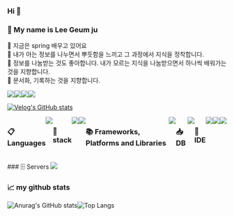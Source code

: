 ### Hi 👋 
### 👻 My name is Lee Geum ju </br>
🌱 지금은 spring 배우고 있어요 </br>
🐾 내가 아는 정보를 나누면서 뿌듯함을 느끼고 그 과정에서 지식을 정착합니다.</br>
🐾 정보를 나눔받는 것도 좋아합니다. 내가 모르는 지식을 나눔받으면서 하나씩 배워가는 것을 지향합니다.</br>
🐾 문서화, 기록하는 것을 지향합니다. </br>

<div style="display: flex; flex-direction: row;">
   <!--Notion-->
<a href="https://www.notion.so/bogi-sister-s-a-leisurely-walk-bf9084358fd74367b24c9079a4226008?pvs=4">
   <img src="https://img.shields.io/badge/ Notion-000000?style=flat-square&logo=Notion&logoColor=white&https://www.notion.so/bogi-sister-s-a-leisurely-walk-bf9084358fd74367b24c9079a4226008?pvs=4" />
 
  <!--Git Hub-->     
<a href="https://github.com/GoldenPearls">
   <img src="https://img.shields.io/badge/github-181717?style=flat-square&logo=github&logoColor=white&https://github.com/GoldenPearls" /></a>  
   
   <!--Velog-->     
<a href="https://velog.io/@prettylee620">
   <img src="https://img.shields.io/badge/Velog-20C997?style=flat-square&logo=Velog&logoColor=white&https://velog.io/@prettylee620" /></a>

<!-- twitter -->
<a href="https://twitter.com/mellona01">
<img src="https://img.shields.io/badge/Twitter-%231DA1F2.svg?style=flat-square&logo=Twitter&logoColor=white" /></a>
   
</div>

[![Velog's GitHub stats](https://velog-readme-stats.vercel.app/api?name=prettylee620&color=dark)](https://github.com/prettylee620/velog-readme-stats)   
   
<div style="display: flex; flex-direction: row;">

### 📋 Languages
<img src="https://img.shields.io/badge/java-%23ED8B00.svg?style=for-the-badge&logo=openjdk&logoColor=white">
   
   ### 🔑 stack
<!--Github-->
<img src="https://img.shields.io/badge/github-181717?style=for-the-badge&logo=github&logoColor=white">

<!--Git -->
<img src="https://img.shields.io/badge/git-F05032?style=for-the-badge&logo=git&logoColor=white">

   ### 📚 Frameworks, Platforms and Libraries
   <img src="https://img.shields.io/badge/spring-%236DB33F.svg?style=for-the-badge&logo=spring&logoColor=white">

   ### 📥 DB
<!--MariaDB-->
<img src="https://img.shields.io/badge/MariaDB-003545?style=for-the-badge&logo=mariadb&logoColor=white">

 ### 🔨 IDE
<!-- 이클립스 -->
<img src="https://img.shields.io/badge/Eclipse-FE7A16.svg?style=for-the-badge&logo=Eclipse&logoColor=white">

<img src="https://img.shields.io/badge/IntelliJIDEA-000000.svg?style=for-the-badge&logo=intellij-idea&logoColor=white">

<img src="https://img.shields.io/badge/Android%20Studio-3DDC84.svg?style=for-the-badge&logo=android-studio&logoColor=white">

</div>
   
</br>
### 🗄️ Servers
<img src="https://img.shields.io/badge/apache-%23D42029.svg?style=for-the-badge&logo=apache&logoColor=white">

### 📈 my github stats 
<div style="display: flex;">
  <img src="https://github-readme-stats.vercel.app/api?username=GoldenPearls&show_icons=true&theme=cobalt" alt="Anurag's GitHub stats" 
       />
  <img src="https://github-readme-stats.vercel.app/api/top-langs/?username=GoldenPearls" alt="Top Langs" />
</div>

<!--
**kkum-yem/kkum-yem** is a ✨ _special_ ✨ repository because its `README.md` (this file) appears on your GitHub profile.

Here are some ideas to get you started:

- 🔭 I’m currently working on ...
- 🌱 I’m currently learning ...
- 👯 I’m looking to collaborate on ...
- 🤔 I’m looking for help with ...
- 💬 Ask me about ...
- 📫 How to reach me: ...
- 😄 Pronouns: ...
- ⚡ Fun fact: ...
-->

